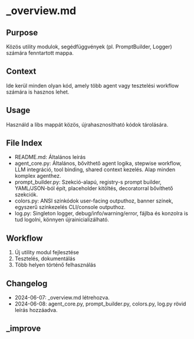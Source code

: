 # _overview.md

## Purpose
Közös utility modulok, segédfüggvények (pl. PromptBuilder, Logger) számára fenntartott mappa.

## Context
Ide kerül minden olyan kód, amely több agent vagy tesztelési workflow számára is hasznos lehet.

## Usage
Használd a libs mappát közös, újrahasznosítható kódok tárolására.

## File Index
- README.md: Általános leírás
- agent_core.py: Általános, bővíthető agent logika, stepwise workflow, LLM integráció, tool binding, shared context kezelés. Alap minden komplex agenthez.
- prompt_builder.py: Szekció-alapú, registry-s prompt builder, YAML/JSON-ból épít, placeholder kitöltés, decoratorral bővíthető szekciók.
- colors.py: ANSI színkódok user-facing outputhoz, banner színek, egyszerű színkezelés CLI/console outputhoz.
- log.py: Singleton logger, debug/info/warning/error, fájlba és konzolra is tud logolni, könnyen újrainicializálható.

## Workflow
1. Új utility modul fejlesztése
2. Tesztelés, dokumentálás
3. Több helyen történő felhasználás

## Changelog
- 2024-06-07: _overview.md létrehozva.
- 2024-06-08: agent_core.py, prompt_builder.py, colors.py, log.py rövid leírás hozzáadva.

## _improve 